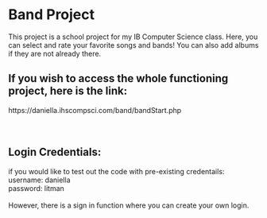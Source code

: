 # Band Project

This project is a school project for my IB Computer Science class. Here, you can select and rate your favorite songs and bands! You can also add albums if they are not already there.
<br>
<h2>If you wish to access the whole functioning project, here is the link: </h2>
https://daniella.ihscompsci.com/band/bandStart.php
<br>
<br>
<br>

<h2>Login Credentials:</h2>
if you would like to test out the code with pre-existing credentails:<br>
username: daniella<br>
password: litman<br>
<br>
However, there is a sign in function where you can create your own login. 
